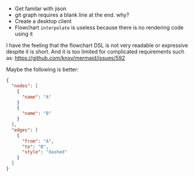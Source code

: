 - Get familar with jison
- git graph requires a blank line at the end. why?
- Create a desktop client
- Flowchart `interpolate` is useless because there is no rendering code using it


I have the feeling that the flowchart DSL is not very readable or expressive despite it is short.
And it is too limited for complicated requirements such as: https://github.com/knsv/mermaid/issues/592

Maybe the following is better:

```json
{
  "nodes": [
    {
      "name": "A"
    }
    {
      "name": "B"
    }
  ],
  "edges": [
    {
      "from": "A",
      "to": "B",
      "style": "dashed"
    }
  ]
}
```
